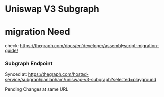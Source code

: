 # Uniswap V3 Subgraph

# migration Need

check:
https://thegraph.com/docs/en/developer/assemblyscript-migration-guide/

### Subgraph Endpoint

Synced at: https://thegraph.com/hosted-service/subgraph/ianlapham/uniswap-v3-subgraph?selected=playground

Pending Changes at same URL

